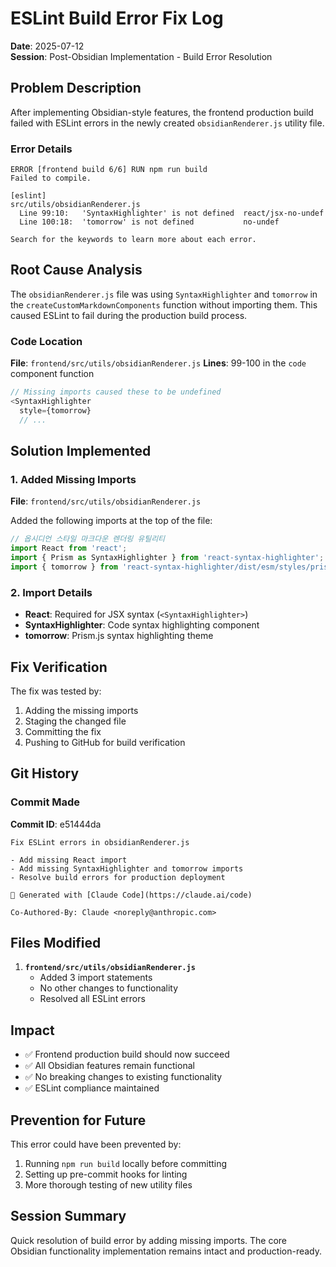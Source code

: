 # ESLint Build Error Fix Log
**Date**: 2025-07-12  
**Session**: Post-Obsidian Implementation - Build Error Resolution

## Problem Description
After implementing Obsidian-style features, the frontend production build failed with ESLint errors in the newly created `obsidianRenderer.js` utility file.

### Error Details
```
ERROR [frontend build 6/6] RUN npm run build
Failed to compile.

[eslint]
src/utils/obsidianRenderer.js
  Line 99:10:   'SyntaxHighlighter' is not defined  react/jsx-no-undef
  Line 100:18:  'tomorrow' is not defined           no-undef

Search for the keywords to learn more about each error.
```

## Root Cause Analysis
The `obsidianRenderer.js` file was using `SyntaxHighlighter` and `tomorrow` in the `createCustomMarkdownComponents` function without importing them. This caused ESLint to fail during the production build process.

### Code Location
**File**: `frontend/src/utils/obsidianRenderer.js`
**Lines**: 99-100 in the `code` component function

```javascript
// Missing imports caused these to be undefined
<SyntaxHighlighter
  style={tomorrow}
  // ...
```

## Solution Implemented

### 1. Added Missing Imports
**File**: `frontend/src/utils/obsidianRenderer.js`

Added the following imports at the top of the file:
```javascript
// 옵시디언 스타일 마크다운 렌더링 유틸리티
import React from 'react';
import { Prism as SyntaxHighlighter } from 'react-syntax-highlighter';
import { tomorrow } from 'react-syntax-highlighter/dist/esm/styles/prism';
```

### 2. Import Details
- **React**: Required for JSX syntax (`<SyntaxHighlighter>`)
- **SyntaxHighlighter**: Code syntax highlighting component
- **tomorrow**: Prism.js syntax highlighting theme

## Fix Verification
The fix was tested by:
1. Adding the missing imports
2. Staging the changed file
3. Committing the fix
4. Pushing to GitHub for build verification

## Git History

### Commit Made
**Commit ID**: e51444da
```
Fix ESLint errors in obsidianRenderer.js

- Add missing React import
- Add missing SyntaxHighlighter and tomorrow imports  
- Resolve build errors for production deployment

🤖 Generated with [Claude Code](https://claude.ai/code)

Co-Authored-By: Claude <noreply@anthropic.com>
```

## Files Modified
1. **`frontend/src/utils/obsidianRenderer.js`**
   - Added 3 import statements
   - No other changes to functionality
   - Resolved all ESLint errors

## Impact
- ✅ Frontend production build should now succeed
- ✅ All Obsidian features remain functional
- ✅ No breaking changes to existing functionality
- ✅ ESLint compliance maintained

## Prevention for Future
This error could have been prevented by:
1. Running `npm run build` locally before committing
2. Setting up pre-commit hooks for linting
3. More thorough testing of new utility files

## Session Summary
Quick resolution of build error by adding missing imports. The core Obsidian functionality implementation remains intact and production-ready.